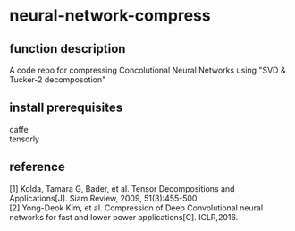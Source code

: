 # neural-network-compress
## function description
A code repo for compressing Concolutional Neural Networks using "SVD &amp; Tucker-2 decomposotion"
## install prerequisites
caffe</br>
tensorly</br>
## reference
[1]	Kolda, Tamara G, Bader, et al. Tensor Decompositions and Applications[J]. Siam Review, 2009, 51(3):455-500.</br>
[2] Yong-Deok Kim, et al. Compression of Deep Convolutional neural networks for fast and lower power applications[C]. ICLR,2016.</br>

